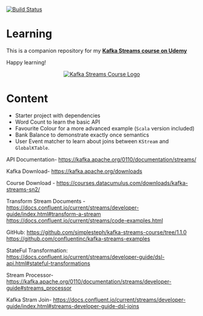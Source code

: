 [![Build Status](https://travis-ci.org/simplesteph/kafka-streams-course.svg?branch=master)](https://travis-ci.org/simplesteph/kafka-streams-course)

# Learning

This is a companion repository for my [**Kafka Streams course on Udemy**](https://links.datacumulus.com/kafka-streams-coupon)

Happy learning!

<p align="center">
    <a href="https://www.udemy.com/kafka-streams/?couponCode=GITHUB">
        <img src="http://i.imgur.com/YRJijb0.png" alt="Kafka Streams Course Logo"/>
    </a>
</p>

# Content

 - Starter project with dependencies
 - Word Count to learn the basic API
 - Favourite Colour for a more advanced example (`Scala` version included)
 - Bank Balance to demonstrate exactly once semantics
 - User Event matcher to learn about joins between `KStream` and `GlobalKTable`.
 
 
 API Documentation-
https://kafka.apache.org/0110/documentation/streams/

Kafka Download-
https://kafka.apache.org/downloads

Course Download -
https://courses.datacumulus.com/downloads/kafka-streams-sn2/

Transform Stream Documents -
https://docs.confluent.io/current/streams/developer-guide/index.html#transform-a-stream
https://docs.confluent.io/current/streams/code-examples.html

GitHub:
https://github.com/simplesteph/kafka-streams-course/tree/1.1.0
https://github.com/confluentinc/kafka-streams-examples

StateFul Transformation:
https://docs.confluent.io/current/streams/developer-guide/dsl-api.html#stateful-transformations

Stream Processor-
https://kafka.apache.org/0110/documentation/streams/developer-guide#streams_processor

Kafka Stram Join-
https://docs.confluent.io/current/streams/developer-guide/index.html#streams-developer-guide-dsl-joins
